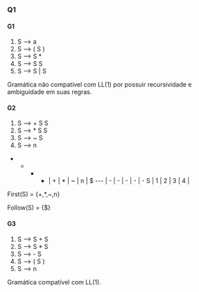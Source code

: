 ### Q1

#### G1
1.  S ⟶ a
2.  S ⟶ ( S )
3.  S ⟶ S *
4.  S ⟶ S S
5.  S ⟶ S | S

Gramática não compatível com LL(1) por possuir recursividade e ambiguidade em suas regras.


#### G2
1.  S ⟶ + S S
2.  S ⟶ * S S
3.  S ⟶ ~ S
4.  S ⟶ n

- - - - | + | * | ~ | n | $ 
---     | - | - | - | - | - 
   S    | 1 | 2 | 3 | 4 | 

First(S) = {+,*,~,n}

Follow(S) = {$}

#### G3
1.  S ⟶ S + S
2.  S ⟶ S * S
3.  S ⟶ - S
4.  S ⟶ ( S )
5.  S ⟶ n

Gramática compatível com LL(1).